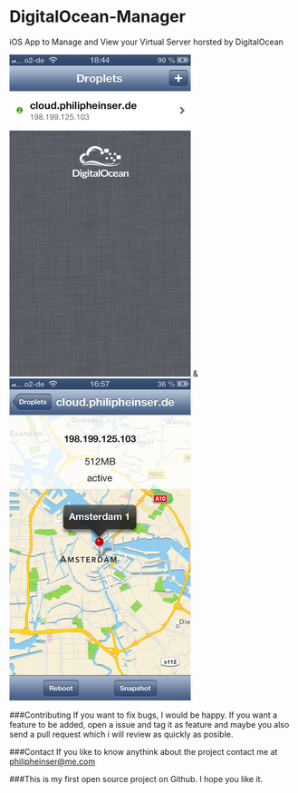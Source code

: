 DigitalOcean-Manager
====================

iOS App to Manage and View your Virtual Server horsted by DigitalOcean

![Screenshot](Screenshots/Screenshot%202013.04.06%2018.45.01.png/?raw=true) & ![Screenshot2](Screenshots/Screenshot%202013.04.08%2016.57.39.png/?raw=true)

###Contributing
If you want to fix bugs, I would be happy. If you want a feature to be added, open a issue and tag it as feature and maybe you also send a pull request which i will review as quickly as posible.

###Contact
If you like to know anythink about the project contact me at philipheinser@me.com

###This is my first open source project on Github. I hope you like it.
